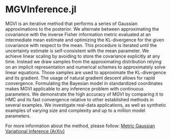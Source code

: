 # MGVInference.jl

MGVI is an iterative method that performs a series of Gaussian approximations to the posterior. We alternate between approximating the covariance with the inverse Fisher information metric evaluated at an intermediate mean estimate and optimizing the KL-divergence for the given covariance with respect to the mean. This procedure is iterated until the uncertainty estimate is self-consistent with the mean parameter. We achieve linear scaling by avoiding to store the covariance explicitly at any time. Instead we draw samples from the approximating distribution relying on an implicit representation and numerical schemes to approximately solve linear equations. Those samples are used to approximate the KL-divergence and its gradient. The usage of natural gradient descent allows for rapid convergence. Formulating the Bayesian model in standardized coordinates makes MGVI applicable to any inference problem with continuous parameters. We demonstrate the high accuracy of MGVI by comparing it to HMC and its fast convergence relative to other established methods in several examples. We investigate real-data applications, as well as synthetic examples of varying size and complexity and up to a million model parameters. 

For more information about the method, please follow: [Metric Gaussian Variational Inference (ArXiv)](https://arxiv.org/abs/1901.11033)
